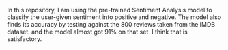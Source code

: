 In this repository, I am using the pre-trained Sentiment Analysis model to classify the user-given sentiment into positive and negative. The model also finds its accuracy by testing against the 800 reviews taken from the IMDB dataset. and the model almost got 91% on that set. I think that is satisfactory.
